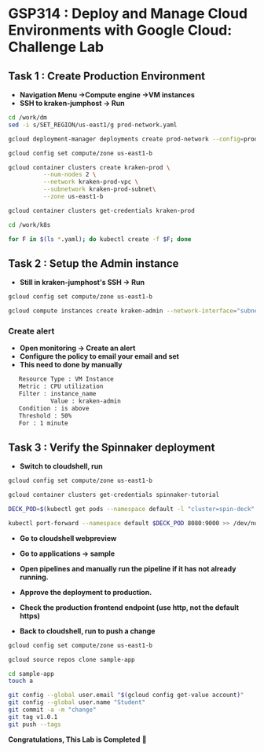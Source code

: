 # GSP314 : Deploy and Manage Cloud Environments with Google Cloud: Challenge Lab

## Task 1 : Create Production Environment
 - **Navigation Menu ->Compute engine ->VM instances** 
 - **SSH to kraken-jumphost -> Run**
 
```bash
cd /work/dm
sed -i s/SET_REGION/us-east1/g prod-network.yaml

gcloud deployment-manager deployments create prod-network --config=prod-network.yaml

gcloud config set compute/zone us-east1-b

gcloud container clusters create kraken-prod \
          --num-nodes 2 \
          --network kraken-prod-vpc \
          --subnetwork kraken-prod-subnet\
          --zone us-east1-b

gcloud container clusters get-credentials kraken-prod

cd /work/k8s

for F in $(ls *.yaml); do kubectl create -f $F; done
```
## Task 2 : Setup the Admin instance
- **Still in kraken-jumphost's SSH -> Run**
  
```bash
gcloud config set compute/zone us-east1-b

gcloud compute instances create kraken-admin --network-interface="subnet=kraken-mgmt-subnet" --network-interface="subnet=kraken-prod-subnet"
```
### Create alert

- **Open monitoring -> Create an alert**
- **Configure the policy to email your email and set**
- **This need to done by manually**
```bash
   Resource Type : VM Instance
   Metric : CPU utilization
   Filter : instance_name
            Value : kraken-admin
   Condition : is above
   Threshold : 50%
   For : 1 minute
```
## Task 3 : Verify the Spinnaker deployment
- **Switch to cloudshell, run**

```bash
gcloud config set compute/zone us-east1-b

gcloud container clusters get-credentials spinnaker-tutorial

DECK_POD=$(kubectl get pods --namespace default -l "cluster=spin-deck" -o jsonpath="{.items[0].metadata.name}")

kubectl port-forward --namespace default $DECK_POD 8080:9000 >> /dev/null &
```
- **Go to cloudshell webpreview**

- **Go to applications -> sample**
 
- **Open pipelines and manually run the pipeline if it has not already running.**

- **Approve the deployment to production.**

- **Check the production frontend endpoint (use http, not the default https)**

- **Back to cloudshell, run to push a change**

```bash
gcloud config set compute/zone us-east1-b

gcloud source repos clone sample-app

cd sample-app
touch a

git config --global user.email "$(gcloud config get-value account)"
git config --global user.name "Student"
git commit -a -m "change"
git tag v1.0.1
git push --tags
```

**Congratulations, This Lab is Completed** 🤩
